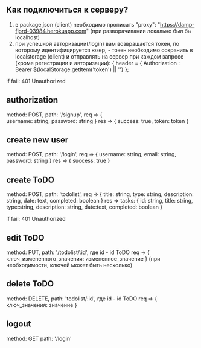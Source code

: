 ## Как подключиться к серверу?
1) в package.json (client) необходимо прописать "proxy": "https://damp-fjord-03984.herokuapp.com" (при разворачивании локально был бы localhost)
2) при успешной авторизации(/login) вам возвращается токен, по которому идентифицируется юзер, - токен необходимо сохранить в localstorage (client) и отправлять на сервер при каждом запросе (кроме регистрации и авторизации):
{ header = { Authorization : Bearer ${localStorage.getItem('token') || ''} };

if fail: 401 Unauthorized
 
## authorization
method: POST,
path: '/signup',
req => {    
    username: string,
    password: string
}
res => { 
    success: true,
    token: token
}

## create new user
method: POST,
path: '/login',
req => {
    username: string,
    email: string,
    password: string
}
res => { 
    success: true
}

## create ToDO
method: POST,
path: 'todolist',
req => {
    title: string, 
    type: string, 
    description: string, 
    date: text, 
    completed: boolean
}
res => tasks: {
    id: string, 
    title: string, 
    type:string, 
    description: string, 
    date:text, 
    completed: boolean
}

if fail: 401 Unauthorized
 
## edit ToDO
method: PUT,
path: '/todolist/:id',
где id - id ToDO
req => {
    ключ_измененного_значения: измененное_значение
}
(при необходимости, ключей может быть несколько)

## delete ToDO
method: DELETE,
path: 'todolist/:id',
где id - id ToDO
req => {
    ключ_значения: значение
}

## logout
method: GET
path: '/login'
